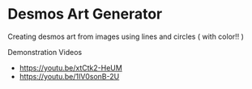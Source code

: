 # Desmos Art Generator
Creating desmos art from images using lines and circles
( with color!! )

Demonstration Videos
- https://youtu.be/xtCtk2-HeUM
- https://youtu.be/1IV0sonB-2U
